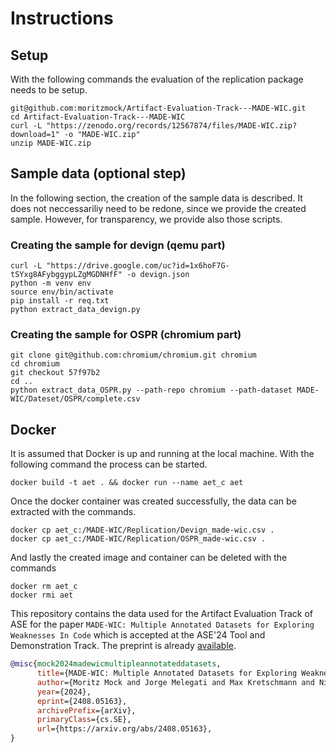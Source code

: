 # Instructions

## Setup

With the following commands the evaluation of the replication package needs to be setup.

```
git@github.com:moritzmock/Artifact-Evaluation-Track---MADE-WIC.git
cd Artifact-Evaluation-Track---MADE-WIC
curl -L "https://zenodo.org/records/12567874/files/MADE-WIC.zip?download=1" -o "MADE-WIC.zip"
unzip MADE-WIC.zip
```


## Sample data (optional step)

In the following section, the creation of the sample data is described. It does not neccessariliy need to be redone, since we provide the created sample. However, for transparency, we provide also those scripts.

### Creating the sample for devign (qemu part)
```
curl -L "https://drive.google.com/uc?id=1x6hoF7G-tSYxg8AFybggypLZgMGDNHfF" -o devign.json
python -m venv env
source env/bin/activate
pip install -r req.txt
python extract_data_devign.py
```

### Creating the sample for OSPR (chromium part)
```
git clone git@github.com:chromium/chromium.git chromium
cd chromium
git checkout 57f97b2
cd ..
python extract_data_OSPR.py --path-repo chromium --path-dataset MADE-WIC/Dateset/OSPR/complete.csv
```

## Docker 

It is assumed that Docker is up and running at the local machine.
With the following command the process can be started.

```
docker build -t aet . && docker run --name aet_c aet
```

Once the docker container was created successfully, the data can be extracted with the commands.

```
docker cp aet_c:/MADE-WIC/Replication/Devign_made-wic.csv .
docker cp aet_c:/MADE-WIC/Replication/OSPR_made-wic.csv .
```

And lastly the created image and container can be deleted with the commands

```
docker rm aet_c
docker rmi aet
```


This repository contains the data used for the Artifact Evaluation Track of ASE for the paper `MADE-WIC: Multiple Annotated Datasets for Exploring Weaknesses In Code` which is accepted at the ASE'24 Tool and Demonstration Track. The preprint is already [available](https://arxiv.org/abs/2408.05163).

```bibtex
@misc{mock2024madewicmultipleannotateddatasets,
      title={MADE-WIC: Multiple Annotated Datasets for Exploring Weaknesses In Code}, 
      author={Moritz Mock and Jorge Melegati and Max Kretschmann and Nicolás E. Díaz Ferreyra and Barbara Russo},
      year={2024},
      eprint={2408.05163},
      archivePrefix={arXiv},
      primaryClass={cs.SE},
      url={https://arxiv.org/abs/2408.05163}, 
}
```
